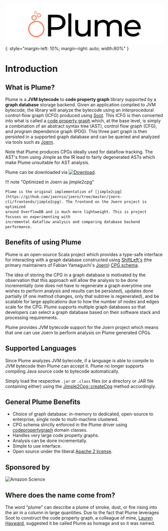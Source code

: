 ![Plume Banner](./assets/images/logo-text.png){: style="margin-left: 10%; margin-right: auto; width:80%" }

# Introduction

## What is Plume?

Plume is a **JVM bytecode** to **code property graph** library supported by a
**graph database** storage backend. Given an application compiled to JVM
bytecode, the library will analyze the bytecode using an interprocedural
control-flow graph (ICFG) produced using [Soot](https://soot-oss.github.io/soot). This
ICFG is then converted into what is called a [code property
graph](https://scholar.google.com/scholar_url?url=https://ieeexplore.ieee.org/abstract/document/6956589/&hl=en&sa=T&oi=gsb&ct=res&cd=0&d=12886570087564421680&ei=b405X9CuKqiBy9YP_Y27yAc&scisig=AAGBfm3j_-cCDAxDL775VnqZMs9K7suiYw)
which, at the base level, is simply a combination of an abstract syntax tree
(AST), control flow graph (CFG), and program dependence graph (PDG). This three
part graph is then persisted in a supported graph database and can be queried
and analyzed via tools such as [Joern](https://joern.io/).

Note that Plume produces CPGs ideally used for dataflow tracking. The AST's from
using Jimple as the IR lead to fairly degenerated ASTs which make Plume
unsuitable for AST analysis.

Plume can be downloaded via 
[![Download](https://jitpack.io/v/plume-oss/plume.svg)](https://jitpack.io/#plume-oss/plume).

!!! note "Optimized in Joern as jimple2cpg"

    Plume is the original implementation of [jimple2cpg](https://github.com/joernio/joern/tree/master/joern-cli/frontends/jimple2cpg). The frontend on the Joern project is optimized
    around OverflowDB and is much more lightweight. This is project focuses on experimenting with
    incremental dataflow analysis and comparing database backend performance.

## Benefits of using Plume

Plume is an open-source Scala project which provides a type-safe interface for
interacting with a graph database constructed using
[ShiftLeft's](https://www.shiftleft.io/) (the primary maintainers of Fabian
Yamaguchi's [Joern](https://github.com/ShiftLeftSecurity/joern)) [CPG
schema](https://github.com/ShiftLeftSecurity/codepropertygraph/blob/master/schema/src/main/resources/schemas/base.json).

The idea of storing the CPG in a graph database is motivated by the observation
that this approach will allow the analysis to be done incrementally (one does
not have to regenerate a graph everytime one wishes to perform analysis and
results can be persisted), updates done partially (if one method changes, only
that subtree is regenerated), and be scalable for large applications due to how
the number of nodes and edges scale for the CPG. Plume supports multiple graph
databases so that developers can select a graph database based on their software
stack and processing requirements.

Plume provides JVM bytecode support for the Joern project which means that one
can use Joern to perform analysis on Plume generated CPGs.

## Supported Languages

Since Plume analyzes JVM bytecode, if a language is able to compile to JVM
bytecode then Plume can accept it. Plume no longer supports compiling Java source
code to bytecode automatically.

Simply load the respective `.jar` or `.class` files (or a directory or JAR file
containing either) using the [Jimple2Cpg::createCpg](https://plume-oss.github.io/plume/latest/api/com/github/plume/oss/Jimple2Cpg.html)
method accordingly.

## General Plume Benefits

* Choice of graph database: in-memory to dedicated, open-source to enterprise,
  single node to multi-machine clustered.
* CPG schema strictly enforced in the Plume driver using
  [codepropertygraph](https://github.com/ShiftLeftSecurity/codepropertygraph)
  domain classes.
* Handles very large code property graphs.
* Analysis can be done incrementally.
* Simple to use interface.
* Open source under the liberal [Apache 2
  license](https://en.wikipedia.org/wiki/Apache_License).

## Sponsored by

![Amazon Science](https://assets.amazon.science/dims4/default/ce84994/2147483647/strip/true/crop/1200x630+0+0/resize/1200x630!/quality/90/?url=http%3A%2F%2Famazon-topics-brightspot.s3.amazonaws.com%2Fscience%2F32%2F80%2Fc230480c4f60a534bc077755bae7%2Famazon-science-og-image-squid.png)

## Where does the name come from?

The word "plume" can describe a plume of smoke, dust, or fire rising into the
air in a column in large quantities. Due to the fact that Plume leverages Soot
to construct the code property graph, a colleague of mine, [Lauren
Hayward](https://www.linkedin.com/in/lauren-hayward-8ba853199/), suggested it be
called Plume as homage and so it was named. 
